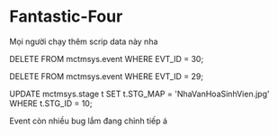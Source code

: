 # Fantastic-Four
Mọi người chạy thêm scrip data này nha

DELETE FROM mctmsys.event WHERE EVT_ID = 30;

DELETE FROM mctmsys.event WHERE EVT_ID = 29;

UPDATE mctmsys.stage t SET t.STG_MAP = 'NhaVanHoaSinhVien.jpg' WHERE t.STG_ID = 10;

Event còn nhiều bug lắm đang chỉnh tiếp á
